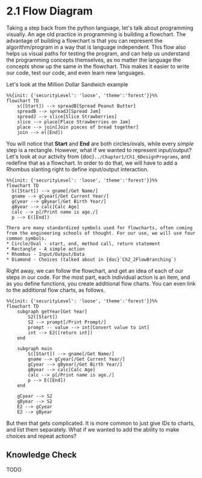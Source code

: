 # 2.1 Flow Diagram

Taking a step back from the python language, let's talk about programming visually. An age old practice in programming is building a flowchart. The advantage of building a flowchart is that you can represent the algorithm/program in a way that is language independent. This flow also helps us visual paths for testing the program, and can help us understand the programming concepts themselves, as no  matter the language the concepts show up the same in the flowchart. This makes it easier to write our code, test our code, and even learn new languages. 

Let's look at the Million Dollar Sandwich example


```{mermaid}
%%{init: {'securityLevel': 'loose', 'theme':'forest'}}%%
flowchart TD
    s([Start]) --> spreadB[Spread Peanut Butter]
    spreadB --> spreadJ[Spread Jam]
    spreadJ --> slice[Slice Strawberries]
    slice --> place[Place Strawberries on Jam]
    place --> join[Join pieces of bread together]
    join --> e([End])
```


You will notice that **Start** and **End** are both circles/ovals, while every *simple* step is a rectangle. However, what if we wanted to represent input/output? Let's look at our activity from {doc}`../Chapter1/Ch1_6DesignPrograms`, and redefine that as a flowchart. In order to do that, we will have to add a Rhombus slanting right to define input/output interaction. 

```{mermaid}
%%{init: {'securityLevel': 'loose', 'theme':'forest'}}%%
flowchart TD
  S([Start]) --> gname[/Get Name/]
  gname --> gCyear[/Get Current Year/]
  gCyear --> gByear[/Get Birth Year/]
  gByear --> calc[Calc Age]
  calc --> p[/Print name is age./]
  p --> E([End])
```
```{important}
There are many standardized symbols used for flowcharts, often coming from the engineering schools of thought. For our use, we will use four common symbols.
* Circle/Oval - start, end, method call, return statement
* Rectangle - A simple action
* Rhombus - Input/Output/Data
* Diamond - Choices (talked about in {doc}`Ch2_2FlowBranching`)
```

Right away, we can follow the flowchart, and get an idea of each of our steps in our code. For the most part, each individual action is an item, and as you define functions, you create additional flow charts. You can even link to the additional flow charts, as follows.

```{mermaid}
%%{init: {'securityLevel': 'loose', 'theme':'forest'}}%%
flowchart TD
    subgraph getYear[Get Year]
        S2([Start])
        S2 --> prompt[/Print Prompt/]
        prompt -- value --> int[Convert value to int]
        int --> E2([return int])
    end
   
    subgraph main
        S([Start]) --> gname[/Get Name/]
        gname --> gCyear[/Get Current Year/]
        gCyear --> gByear[/Get Birth Year/]
        gByear --> calc[Calc Age]
        calc --> p[/Print name is age./]
        p --> E([End])
    end
   
    gCyear --> S2
    gByear --> S2
    E2 --> gCyear
    E2 --> gByear
```

But then that gets complicated. It is more common to just give IDs to charts, and list them separately. What if we wanted to add the ability to make choices and repeat actions?

## Knowledge Check

TODO